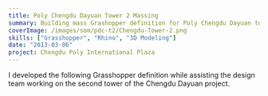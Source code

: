 ```yaml
---
title: Poly Chengdu Dayuan Tower 2 Massing
summary: Building mass Grashopper definition for Poly Chengdu Dayuan tower 2
coverImage: /images/som/pdc-t2/Chengdu-Tower-2.png
skills: ["Grasshopper", "Rhino", "3D Modeling"]
date: "2013-03-06"
project: Chengdu Poly International Plaza
---
```


I developed the following Grasshopper definition while assisting the design team working on the second tower of the Chengdu Dayuan project.
